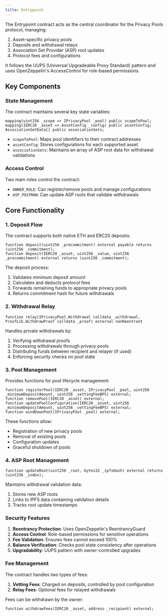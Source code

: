 ```yaml
---
title: Entrypoint
---
```


The Entrypoint contract acts as the central coordinator for the Privacy Pools protocol, managing:

1. Asset-specific privacy pools
2. Deposits and withdrawal relays
3. Association Set Provider (ASP) root updates
4. Protocol fees and configurations

It follows the UUPS (Universal Upgradeable Proxy Standard) pattern and uses OpenZeppelin's AccessControl for role-based permissions.

## Key Components

### State Management

The contract maintains several key state variables:

```solidity
mapping(uint256 _scope => IPrivacyPool _pool) public scopeToPool;
mapping(IERC20 _asset => AssetConfig _config) public assetConfig;
AssociationSetData[] public associationSets;
```

- `scopeToPool`: Maps pool identifiers to their contract addresses
- `assetConfig`: Stores configurations for each supported asset
- `associationSets`: Maintains an array of ASP root data for withdrawal validations

### Access Control

Two main roles control the contract:

- `OWNER_ROLE`: Can register/remove pools and manage configurations
- `ASP_POSTMAN`: Can update ASP roots that validate withdrawals

## Core Functionality

### 1. Deposit Flow

The contract supports both native ETH and ERC20 deposits:

```solidity
function deposit(uint256 _precommitment) external payable returns (uint256 _commitment);
function deposit(IERC20 _asset, uint256 _value, uint256 _precommitment) external returns (uint256 _commitment);
```

The deposit process:

1. Validates minimum deposit amount
2. Calculates and deducts protocol fees
3. Forwards remaining funds to appropriate privacy pools
4. Returns commitment hash for future withdrawals

### 2. Withdrawal Relay

```solidity
function relay(IPrivacyPool.Withdrawal calldata _withdrawal, ProofLib.WithdrawProof calldata _proof) external nonReentrant
```

Handles private withdrawals by:

1. Verifying withdrawal proofs
2. Processing withdrawals through privacy pools
3. Distributing funds between recipient and relayer (if used)
4. Enforcing security checks on pool state

### 3. Pool Management

Provides functions for pool lifecycle management:

```solidity
function registerPool(IERC20 _asset, IPrivacyPool _pool, uint256 _minimumDepositAmount, uint256 _vettingFeeBPS) external;
function removePool(IERC20 _asset) external;
function updatePoolConfiguration(IERC20 _asset, uint256 _minimumDepositAmount, uint256 _vettingFeeBPS) external;
function windDownPool(IPrivacyPool _pool) external;
```

These functions allow:

- Registration of new privacy pools
- Removal of existing pools
- Configuration updates
- Graceful shutdown of pools

### 4. ASP Root Management

```solidity
function updateRoot(uint256 _root, bytes32 _ipfsHash) external returns (uint256 _index);
```

Maintains withdrawal validation data:

1. Stores new ASP roots
2. Links to IPFS data containing validation details
3. Tracks root update timestamps

### Security Features

1. **Reentrancy Protection**: Uses OpenZeppelin's ReentrancyGuard
2. **Access Control**: Role-based permissions for sensitive operations
3. **Fee Validation**: Ensures fees cannot exceed 100%
4. **Balance Verification**: Checks pool state consistency after operations
5. **Upgradability**: UUPS pattern with owner-controlled upgrades

### Fee Management

The contract handles two types of fees:

1. **Vetting Fees**: Charged on deposits, controlled by pool configuration
2. **Relay Fees**: Optional fees for relayed withdrawals

Fees can be withdrawn by the owner:

```solidity
function withdrawFees(IERC20 _asset, address _recipient) external;
```
